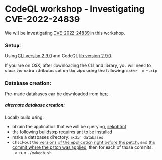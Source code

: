 # CodeQL workshop - Investigating CVE-2022-24839

We will be investigating [CVE-2022-24839](https://cve.mitre.org/cgi-bin/cvename.cgi?name=CVE-2022-24839) in this workshop.

### Setup:

Using [CLI version 2.9.0](https://github.com/github/codeql-cli-binaries/releases/tag/v2.9.0) and CodeQL [lib version 2.9.0](https://github.com/github/codeql/releases/tag/codeql-cli%2Fv2.9.0).

If you are on OSX, after downloading the CLI and library, you will need to clear the extra attributes set on the zips using the following: `xattr -c *.zip`

### Database creation:

Pre-made databases can be downloaded from [here](https://drive.google.com/drive/folders/1ceuNW7gxj9IJxX7qJEV1-FKrKJ3Dyauu?usp=sharing).

##### alternate database creation:

Locally build using:
  * obtain the application that we will be querying, [nekohtml](https://github.com/sparklemotion/nekohtml)
  * the following buildstep requires ant to be installed
  * make a databases directory: `mkdir databases`
  * checkout the [versions of the application right before the patch](https://github.com/sparklemotion/nekohtml/commit/https://github.com/sparklemotion/nekohtml/commit/6fe9b53bc289d0e90d684c0f4a8e9f2b19f3460f), and [the commit where the patch was applied](https://github.com/sparklemotion/nekohtml/commit/a800fce3b079def130ed42a408ff1d09f89e773d), then for each of those commits:
    * run `./makedb.sh`
